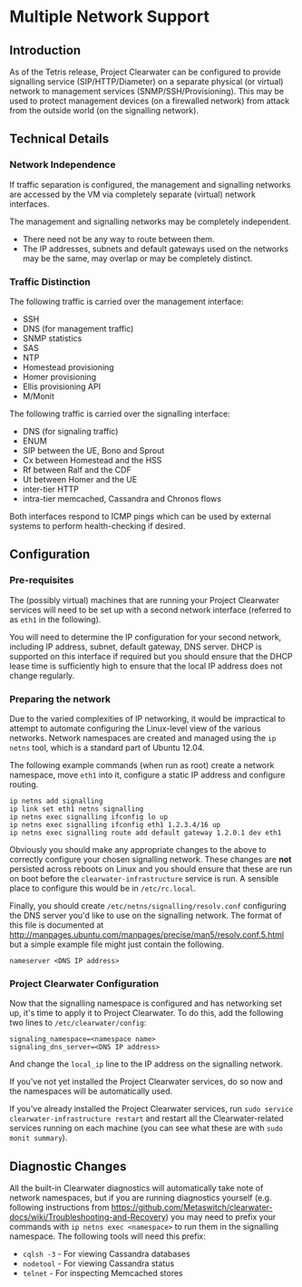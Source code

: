 # Multiple Network Support

## Introduction

As of the Tetris release, Project Clearwater can be configured to provide signalling service (SIP/HTTP/Diameter) on a separate physical (or virtual) network to management services (SNMP/SSH/Provisioning).  This may be used to protect management devices (on a firewalled network) from attack from the outside world (on the signalling network).

## Technical Details

### Network Independence

If traffic separation is configured, the management and signalling networks are accessed by the VM via completely separate (virtual) network interfaces.

The management and signalling networks may be completely independent.

 * There need not be any way to route between them.
 * The IP addresses, subnets and default gateways used on the networks may be the same, may overlap or may be completely distinct.

### Traffic Distinction

The following traffic is carried over the management interface:

 * SSH
 * DNS (for management traffic)
 * SNMP statistics
 * SAS
 * NTP
 * Homestead provisioning
 * Homer provisioning
 * Ellis provisioning API
 * M/Monit

The following traffic is carried over the signalling interface:

 * DNS (for signaling traffic)
 * ENUM
 * SIP between the UE, Bono and Sprout
 * Cx between Homestead and the HSS
 * Rf between Ralf and the CDF
 * Ut between Homer and the UE
 * inter-tier HTTP
 * intra-tier memcached, Cassandra and Chronos flows

Both interfaces respond to ICMP pings which can be used by external systems to perform health-checking if desired.

## Configuration

### Pre-requisites

The (possibly virtual) machines that are running your Project Clearwater services will need to be set up with a second network interface (referred to as `eth1` in the following).

You will need to determine the IP configuration for your second network, including IP address, subnet, default gateway, DNS server.  DHCP is supported on this interface if required but you should ensure that the DHCP lease time is sufficiently high to ensure that the local IP address does not change regularly.

### Preparing the network

Due to the varied complexities of IP networking, it would be impractical to attempt to automate configuring the Linux-level view of the various networks.  Network namespaces are created and managed using the `ip netns` tool, which is a standard part of Ubuntu 12.04.

The following example commands (when run as root) create a network namespace, move `eth1` into it, configure a static IP address and configure routing.

    ip netns add signalling
    ip link set eth1 netns signalling
    ip netns exec signalling ifconfig lo up
    ip netns exec signalling ifconfig eth1 1.2.3.4/16 up
    ip netns exec signalling route add default gateway 1.2.0.1 dev eth1

Obviously you should make any appropriate changes to the above to correctly configure your chosen signalling network.  These changes are **not** persisted across reboots on Linux and you should ensure that these are run on boot before the `clearwater-infrastructure` service is run.  A sensible place to configure this would be in `/etc/rc.local`.

Finally, you should create `/etc/netns/signalling/resolv.conf` configuring the DNS server you'd like to use on the signalling network.  The format of this file is documented at <http://manpages.ubuntu.com/manpages/precise/man5/resolv.conf.5.html> but a simple example file might just contain the following.

    nameserver <DNS IP address>

### Project Clearwater Configuration

Now that the signalling namespace is configured and has networking set up, it's time to apply it to Project Clearwater.  To do this, add the following two lines to `/etc/clearwater/config`:

    signaling_namespace=<namespace name>
    signaling_dns_server=<DNS IP address>

And change the `local_ip` line to the IP address on the signalling network.

If you've not yet installed the Project Clearwater services, do so now and the namespaces will be automatically used.

If you've already installed the Project Clearwater services, run `sudo service clearwater-infrastructure restart` and restart all the Clearwater-related services running on each machine (you can see what these are with `sudo monit summary`).

## Diagnostic Changes

All the built-in Clearwater diagnostics will automatically take note of network namespaces, but if you are running diagnostics yourself (e.g. following instructions from <https://github.com/Metaswitch/clearwater-docs/wiki/Troubleshooting-and-Recovery>) you may need to prefix your commands with `ip netns exec <namespace>` to run them in the signalling namespace.  The following tools will need this prefix:

 * `cqlsh -3` - For viewing Cassandra databases
 * `nodetool` - For viewing Cassandra status
 * `telnet` - For inspecting Memcached stores